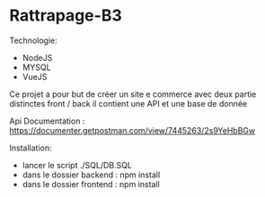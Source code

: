# Rattrapage-B3

Technologie:
- NodeJS
- MYSQL
- VueJS

Ce projet a pour but de créer un site e commerce avec deux partie distinctes front / back
il contient une API et une base de donnée

Api Documentation : https://documenter.getpostman.com/view/7445263/2s9YeHbBGw

Installation:
- lancer le script ./SQL/DB.SQL
- dans le dossier backend : npm install
- dans le dossier frontend : npm install

